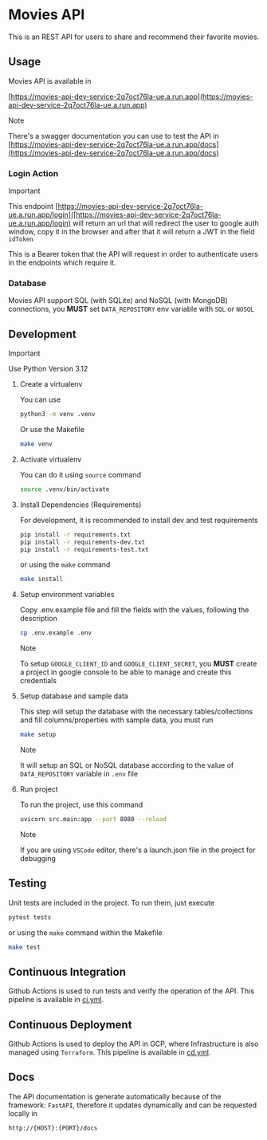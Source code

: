 # Movies API

This is an REST API for users to share and recommend their favorite movies.

## Usage
Movies API is available in 

[https://movies-api-dev-service-2q7oct76la-ue.a.run.app](https://movies-api-dev-service-2q7oct76la-ue.a.run.app)

> [!NOTE]
> There's a swagger documentation you can use to test the API in
> [https://movies-api-dev-service-2q7oct76la-ue.a.run.app/docs](https://movies-api-dev-service-2q7oct76la-ue.a.run.app/docs)

### Login Action
> [!IMPORTANT]
> 

This endpoint [https://movies-api-dev-service-2q7oct76la-ue.a.run.app/login]([https://movies-api-dev-service-2q7oct76la-ue.a.run.app/login) will return an url that will redirect the user to google auth window, copy it in the browser and after that it will return a JWT in the field `idToken`

This is a Bearer token that the API will request in order to authenticate users in the endpoints which require it.

### Database
Movies API support SQL (with SQLite) and NoSQL (with MongoDB) connections, you __MUST__ set `DATA_REPOSITORY` env variable with `SQL` or `NOSQL`


## Development
> [!IMPORTANT]
> Use Python Version 3.12

1. Create a virtualenv
   
   You can use 
   ```sh
   python3 -m venv .venv
   ```
   Or use the Makefile
   ```sh
   make venv
   ```

2. Activate virtualenv
   
   You can do it using `source` command
   ```sh
   source .venv/bin/activate
   ```

3. Install Dependencies (Requirements)

    For development, it is recommended to install dev and test requirements
    ```sh
    pip install -r requirements.txt
    pip install -r requirements-dev.txt
    pip install -r requirements-test.txt
    ```
    or using the `make` command
    ```sh
    make install
    ```

4. Setup environment variables
   
   Copy .env.example file and fill the fields with the values, following the description

   ```sh
   cp .env.example .env
   ```

   > [!NOTE]
    > To setup `GOOGLE_CLIENT_ID` and `GOOGLE_CLIENT_SECRET`, you __MUST__ create a project in google console to be able to manage and create this credentials

5. Setup database and sample data
   
   This step will setup the database with the necessary tables/collections and fill columns/properties with sample data, you must run

   ```sh
   make setup
   ```
   > [!NOTE]
   > It will setup an SQL or NoSQL database according to the value of `DATA_REPOSITORY` variable in `.env` file


6. Run project

    To run the project, use this command
    ```sh
    uvicorn src.main:app --port 8080 --reload
    ```

    > [!NOTE]
    > If you are using `VSCode` editor, there's a launch.json file in the project for debugging

## Testing
Unit tests are included in the project. To run them, just execute

```sh
pytest tests
```

or using the `make` command within the Makefile

```sh
make test
```

## Continuous Integration
Github Actions is used to run tests and verify the operation of the API. This pipeline is available in [ci.yml](/.github/workflows/ci.yml).

## Continuous Deployment
Github Actions is used to deploy the API in GCP, where Infrastructure is also managed using `Terraform`. This pipeline is available in [cd.yml](/.github/workflows/cd.yml).

## Docs
The API documentation is generate automatically because of the framework: `FastAPI`, therefore it updates dynamically and can be requested locally in

```sh
http://{HOST}:{PORT}/docs
```
